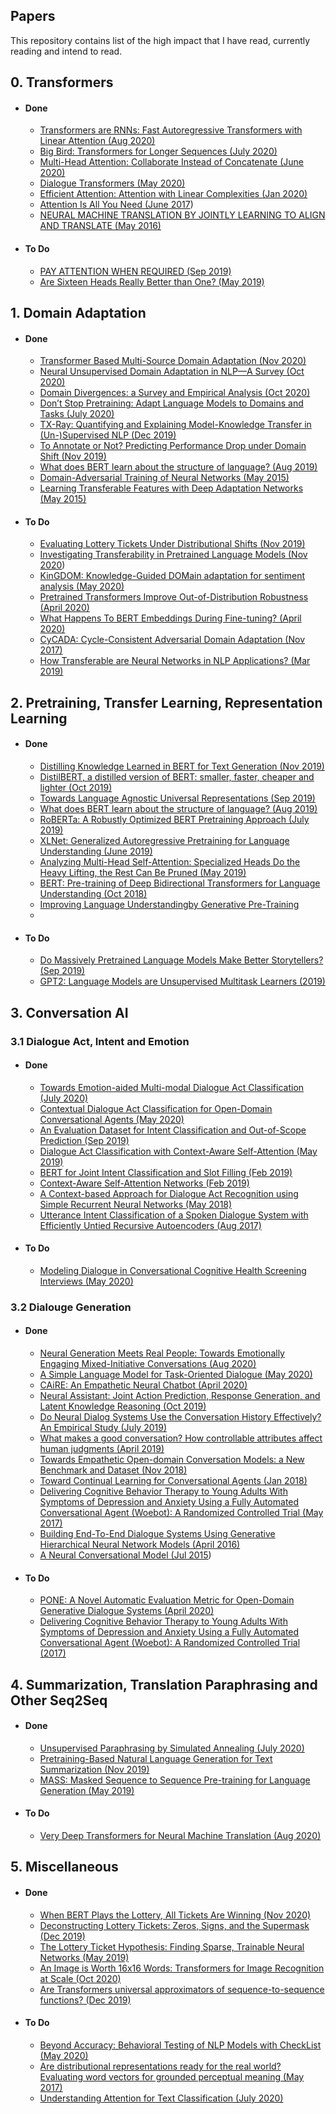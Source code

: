 ## Papers
This repository contains list of the high impact that I have read, currently reading and intend to read. 

## 0. Transformers
- #### Done 
	- [Transformers are RNNs: Fast Autoregressive Transformers with Linear Attention (Aug 2020)](https://arxiv.org/abs/2006.16236)
	- [Big Bird: Transformers for Longer Sequences (July 2020)](https://arxiv.org/abs/2007.14062)
	- [Multi-Head Attention: Collaborate Instead of Concatenate (June 2020)](https://arxiv.org/pdf/2006.16362.pdf)
	- [Dialogue Transformers (May 2020)](https://arxiv.org/abs/1910.00486)
	- [Efficient Attention: Attention with Linear Complexities (Jan 2020)](https://arxiv.org/pdf/1812.01243.pdf)
	- [Attention Is All You Need (June 2017](https://arxiv.org/pdf/1706.03762.pdf))
	- [NEURAL MACHINE TRANSLATION BY JOINTLY LEARNING TO ALIGN AND TRANSLATE (May 2016)](https://arxiv.org/pdf/1409.0473.pdf)
	
	
- #### To Do
	- [PAY ATTENTION WHEN REQUIRED (Sep 2019)](https://arxiv.org/abs/2009.04534)
	- [Are Sixteen Heads Really Better than One? (May 2019)](https://arxiv.org/pdf/1905.10650.pdf)


## 1. Domain Adaptation
- #### Done
	- [Transformer Based Multi-Source Domain Adaptation (Nov 2020)](https://www.aclweb.org/anthology/2020.emnlp-main.639.pdf)
	- [Neural Unsupervised Domain Adaptation in NLP—A Survey (Oct 2020)](https://arxiv.org/pdf/2006.00632.pdf)
	- [Domain Divergences: a Survey and Empirical Analysis (Oct 2020)](https://arxiv.org/abs/2010.12198)
	- [Don’t Stop Pretraining: Adapt Language Models to Domains and Tasks (July 2020)](https://www.aclweb.org/anthology/2020.acl-main.740.pdf)
	- [TX-Ray: Quantifying and Explaining Model-Knowledge Transfer in (Un-)Supervised NLP (Dec 2019)](https://arxiv.org/abs/1912.00982)
	- [To Annotate or Not? Predicting Performance Drop under Domain Shift (Nov 2019)](https://www.aclweb.org/anthology/D19-1222.pdf)
	- [What does BERT learn about the structure of language? (Aug 2019)](https://www.aclweb.org/anthology/P19-1356.pdf)
	- [Domain-Adversarial Training of Neural Networks (May 2015)](https://arxiv.org/abs/1505.07818)
	- [Learning Transferable Features with Deep Adaptation Networks (May 2015)](https://arxiv.org/pdf/1502.02791.pdf)

- #### To Do
    - [Evaluating Lottery Tickets Under Distributional Shifts (Nov 2019)](https://arxiv.org/abs/1910.12708)
	- [Investigating Transferability in Pretrained Language Models (Nov 2020](https://arxiv.org/pdf/2004.14975.pdf))
	- [KinGDOM: Knowledge-Guided DOMain adaptation for sentiment analysis (May 2020)](https://arxiv.org/pdf/2005.00791.pdf)
	- [Pretrained Transformers Improve Out-of-Distribution Robustness (April 2020)](https://arxiv.org/abs/2004.06100)
	- [What Happens To BERT Embeddings During Fine-tuning? (April 2020)](https://arxiv.org/pdf/2004.14448.pdf)
	- [CyCADA: Cycle-Consistent Adversarial Domain Adaptation (Nov 2017)](https://proceedings.mlr.press/v80/hoffman18a.html)
	- [How Transferable are Neural Networks in NLP Applications? (Mar 2019)](https://arxiv.org/abs/1603.06111)
	

## 2. Pretraining, Transfer Learning, Representation Learning
- #### Done 
	- [Distilling Knowledge Learned in BERT for Text Generation (Nov 2019)](https://arxiv.org/abs/1911.03829)
	- [DistilBERT, a distilled version of BERT: smaller, faster, cheaper and lighter (Oct 2019)](https://arxiv.org/abs/1910.01108)
	- [Towards Language Agnostic Universal Representations (Sep 2019)](https://arxiv.org/pdf/1809.08510.pdf)
	- [What does BERT learn about the structure of language? (Aug 2019)](https://www.aclweb.org/anthology/P19-1356.pdf)
	- [RoBERTa: A Robustly Optimized BERT Pretraining Approach (July 2019)](https://arxiv.org/abs/1907.11692)
	- [XLNet: Generalized Autoregressive Pretraining for Language Understanding (June 2019)](https://arxiv.org/abs/1906.08237)
	- [Analyzing Multi-Head Self-Attention: Specialized Heads Do the Heavy Lifting, the Rest Can Be Pruned (May 2019)](https://arxiv.org/abs/1905.09418)
	- [BERT: Pre-training of Deep Bidirectional Transformers for Language Understanding (Oct 2018)](https://arxiv.org/abs/1810.04805)
	- [Improving Language Understandingby Generative Pre-Training](https://s3-us-west-2.amazonaws.com/openai-assets/research-covers/language-unsupervised/language_understanding_paper.pdf)
	- 
- #### To Do
	- [Do Massively Pretrained Language Models Make Better Storytellers? (Sep 2019)](https://arxiv.org/pdf/1909.10705.pdf)
	- [GPT2: Language Models are Unsupervised Multitask Learners (2019)](https://cdn.openai.com/better-language-models/language_models_are_unsupervised_multitask_learners.pdf)

## 3. Conversation AI
### 3.1 Dialogue Act, Intent and Emotion 
- #### Done
	- [Towards Emotion-aided Multi-modal Dialogue Act Classification (July 2020)](https://www.aclweb.org/anthology/2020.acl-main.402/)
	-  [Contextual Dialogue Act Classification for Open-Domain Conversational Agents (May 2020)](https://arxiv.org/abs/2005.13804)
	-  [An Evaluation Dataset for Intent Classification and Out-of-Scope Prediction (Sep 2019)](https://www.aclweb.org/anthology/D19-1131.pdf)
	-  [Dialogue Act Classification with Context-Aware Self-Attention (May 2019)](https://www.aclweb.org/anthology/N19-1373/)
	-  [BERT for Joint Intent Classification and Slot Filling (Feb 2019)](https://arxiv.org/abs/1902.10909)
	-  [Context-Aware Self-Attention Networks (Feb 2019)](https://arxiv.org/abs/1902.05766)
	-  [A Context-based Approach for Dialogue Act Recognition using Simple Recurrent Neural Networks (May 2018)](https://www.aclweb.org/anthology/L18-1307/)
	-  [Utterance Intent Classification of a Spoken Dialogue System with Efficiently Untied Recursive Autoencoders (Aug 2017)](https://www.aclweb.org/anthology/W17-5508/)
- #### To Do
	- [Modeling Dialogue in Conversational Cognitive Health Screening Interviews (May 2020)](https://www.aclweb.org/anthology/2020.lrec-1.147/)

### 3.2 Dialouge Generation
- #### Done
	- [Neural Generation Meets Real People: Towards Emotionally Engaging Mixed-Initiative Conversations (Aug 2020)](https://arxiv.org/abs/2008.12348)
	- [A Simple Language Model for Task-Oriented Dialogue (May 2020)](https://arxiv.org/abs/2005.00796)
	- [CAiRE: An Empathetic Neural Chatbot (April 2020)](https://arxiv.org/abs/1907.12108)
	- [Neural Assistant: Joint Action Prediction, Response Generation, and Latent Knowledge Reasoning (Oct 2019)](https://arxiv.org/abs/1910.14613)
	- [Do Neural Dialog Systems Use the Conversation History Effectively? An Empirical Study (July 2019)](https://arxiv.org/abs/1906.01603)
	- [What makes a good conversation? How controllable attributes affect human judgments (April 2019)](https://arxiv.org/abs/1902.08654?)
	- [Towards Empathetic Open-domain Conversation Models: a New Benchmark and Dataset (Nov 2018)](https://arxiv.org/abs/1811.00207)
	- [Toward Continual Learning for Conversational Agents (Jan 2018)](https://arxiv.org/abs/1712.09943)
	- [Delivering Cognitive Behavior Therapy to Young Adults With Symptoms of Depression and Anxiety Using a Fully Automated Conversational Agent (Woebot): A Randomized Controlled Trial (May 2017)](https://pubmed.ncbi.nlm.nih.gov/28588005/)
	- [Building End-To-End Dialogue Systems Using Generative Hierarchical Neural Network Models (April 2016)](https://arxiv.org/abs/1507.04808)
	- [A Neural Conversational Model (Jul 2015](https://arxiv.org/abs/1506.05869))
- #### To Do
	- [PONE: A Novel Automatic Evaluation Metric for Open-Domain Generative Dialogue Systems (April 2020)](https://arxiv.org/abs/2004.02399)
	- [Delivering Cognitive Behavior Therapy to Young Adults With Symptoms of Depression and Anxiety Using a Fully Automated Conversational Agent (Woebot): A Randomized Controlled Trial (2017)](www.google.com)
	

## 4. Summarization, Translation Paraphrasing and Other Seq2Seq  
- #### Done
	- [Unsupervised Paraphrasing by Simulated Annealing (July 2020)](https://www.aclweb.org/anthology/2020.acl-main.28.pdf)
	- [Pretraining-Based Natural Language Generation for Text Summarization (Nov 2019)](https://www.aclweb.org/anthology/K19-1074.pdf)
	- [MASS: Masked Sequence to Sequence Pre-training for Language Generation (May 2019)](https://arxiv.org/abs/1905.02450)
	
- #### To Do
	- [Very Deep Transformers for Neural Machine Translation (Aug 2020)](https://arxiv.org/abs/2008.07772)


## 5. Miscellaneous
- #### Done
    - [When BERT Plays the Lottery, All Tickets Are Winning (Nov 2020)](https://arxiv.org/abs/2005.00561)
    - [Deconstructing Lottery Tickets: Zeros, Signs, and the Supermask (Dec 2019)](https://arxiv.org/abs/1905.01067)
    - [The Lottery Ticket Hypothesis: Finding Sparse, Trainable Neural Networks (May 2019)](https://arxiv.org/abs/1803.03635)
	- [An Image is Worth 16x16 Words: Transformers for Image Recognition at Scale (Oct 2020)](https://openreview.net/pdf?id=YicbFdNTTy)
	- [Are Transformers universal approximators of sequence-to-sequence functions? (Dec 2019)](https://arxiv.org/abs/1912.10077)

- #### To Do
	- [Beyond Accuracy: Behavioral Testing of NLP Models with CheckList (May 2020)](https://arxiv.org/abs/2005.04118)
	- [Are distributional representations ready for the real world? Evaluating word vectors for grounded perceptual meaning (May 2017)](https://arxiv.org/abs/1705.11168)
	- [Understanding Attention for Text Classification (July 2020)](https://www.aclweb.org/anthology/2020.acl-main.312/)